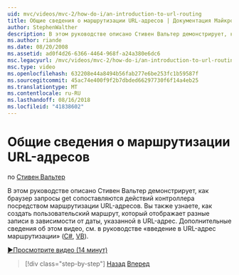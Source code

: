 ```yaml
---
uid: mvc/videos/mvc-2/how-do-i/an-introduction-to-url-routing
title: Общие сведения о маршрутизации URL-адресов | Документация Майкрософт
author: StephenWalther
description: В этом руководстве описано Стивен Вальтер демонстрирует, как браузер запросы get сопоставляются действий контроллера посредством маршрутизации URL-адресов. Вы также научитесь создавать cust...
ms.author: riande
ms.date: 08/20/2008
ms.assetid: ad0f4d26-6366-4464-968f-a24a380e6dc6
msc.legacyurl: /mvc/videos/mvc-2/how-do-i/an-introduction-to-url-routing
msc.type: video
ms.openlocfilehash: 632208e44a8494b56fab277e6be253fc1b59587f
ms.sourcegitcommit: 45ac74e400f9f2b7dbded66297730f6f14a4eb25
ms.translationtype: MT
ms.contentlocale: ru-RU
ms.lasthandoff: 08/16/2018
ms.locfileid: "41838602"
---
```

<a name="an-introduction-to-url-routing"></a>Общие сведения о маршрутизации URL-адресов
====================
по [Стивен Вальтер](https://github.com/StephenWalther)

В этом руководстве описано Стивен Вальтер демонстрирует, как браузер запросы get сопоставляются действий контроллера посредством маршрутизации URL-адресов. Вы также узнаете, как создать пользовательский маршрут, который отображает разные записи в зависимости от даты, указанной в URL-адрес. Дополнительные сведения об этом видео, см. в руководстве «введение в URL-адрес маршрутизации» ([C#](../../../overview/older-versions-1/controllers-and-routing/asp-net-mvc-routing-overview-cs.md), [VB](../../../overview/older-versions-1/controllers-and-routing/asp-net-mvc-routing-overview-vb.md)).

[&#9654;Просмотрите видео (14 минут)](https://channel9.msdn.com/Blogs/ASP-NET-Site-Videos/an-introduction-to-url-routing)

> [!div class="step-by-step"]
> [Назад](understanding-views-view-data-and-html-helpers.md)
> [Вперед](preventing-javascript-injection-attacks.md)
